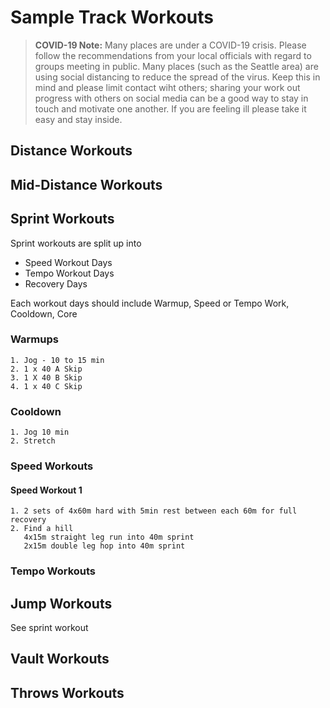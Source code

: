 # Sample Track Workouts

> **COVID-19 Note:** Many places are under a COVID-19 crisis.  Please follow the recommendations from your local officials with regard to groups meeting in public.  Many places (such as the Seattle area) are using social distancing to reduce the spread of the virus.  Keep this in mind and please limit contact wiht others; sharing your work out progress with others on social media can be a good way to stay in touch and motivate one another.  If you are feeling ill please take it easy and stay inside.  



## Distance Workouts

## Mid-Distance Workouts

## Sprint Workouts
Sprint workouts are split up into 
* Speed Workout Days
* Tempo Workout Days
* Recovery Days

Each workout days should include Warmup, Speed or Tempo Work, Cooldown, Core

### Warmups
```
1. Jog - 10 to 15 min
2. 1 x 40 A Skip
3. 1 X 40 B Skip
4. 1 x 40 C Skip
```
### Cooldown
```
1. Jog 10 min
2. Stretch
```
### Speed Workouts


#### Speed Workout 1
```
1. 2 sets of 4x60m hard with 5min rest between each 60m for full recovery
2. Find a hill 
   4x15m straight leg run into 40m sprint
   2x15m double leg hop into 40m sprint
```
### Tempo Workouts


## Jump Workouts

See sprint workout

## Vault Workouts

## Throws Workouts
